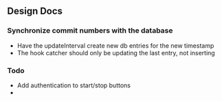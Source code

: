 ## Design Docs

### Synchronize commit numbers with the database

* Have the updateInterval create new db entries for the new timestamp
* The hook catcher should only be updating the last entry, not inserting 

### Todo

* Add authentication to start/stop buttons
* 